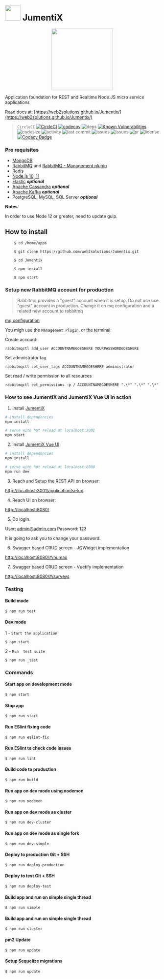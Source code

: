 #   <img src="https://avatars3.githubusercontent.com/u/14809007?s=280&v=4" width="50" />  JumentiX 

<p align="center">
  <img src="https://s3.amazonaws.com/creation.howrse.com/100030077-normal.png" align="center" width="200" />
</p>


Application foundation for REST and Realtime Node.JS micro service applications

Read docs at: [https://web2solutions.github.io/Jumentix/](https://web2solutions.github.io/Jumentix/)


> `CircleCI` [![CircleCI](https://circleci.com/gh/web2solutions/Jumentix/tree/master.svg?style=svg&circle-token=89993e712f694f8c77e0aaf8d74686aa337bf6f5)](https://circleci.com/gh/web2solutions/Jumentix/tree/master) [![codecov](https://codecov.io/gh/web2solutions/JumentiX/branch/master/graph/badge.svg?token=weHb2Qp2hK)](https://codecov.io/gh/web2solutions/JumentiX) ![deps](https://img.shields.io/librariesio/github/web2solutions/JumentiX) [![Known Vulnerabilities](https://snyk.io/test/github/web2solutions/Jumentix/badge.svg)](https://snyk.io/test/github/web2solutions/Jumentix) ![codesize](https://img.shields.io/github/languages/code-size/web2solutions/JumentiX
) ![activity](https://img.shields.io/github/commit-activity/y/web2solutions/Jumentix) ![last commit](https://img.shields.io/github/last-commit/web2solutions/JumentiX) ![issues](https://img.shields.io/github/issues-closed/web2solutions/Jumentix) ![issues](https://img.shields.io/github/issues/web2solutions/Jumentix)
 ![pr](https://img.shields.io/github/issues-pr-closed/web2solutions/Jumentix)
![license](https://img.shields.io/github/license/web2solutions/Jumentix) [![Codacy Badge](https://app.codacy.com/project/badge/Grade/1d1e51b8918c44c78d129b2f697f62b9)](https://www.codacy.com/gh/web2solutions/Jumentix/dashboard?utm_source=github.com&utm_medium=referral&utm_content=web2solutions/Jumentix&utm_campaign=Badge_Grade)









### Pre requisites

- [MongoDB](https://www.mongodb.com/try/download/community)
- [RabbitMQ](https://www.rabbitmq.com/download.html) and [RabbitMQ - Management plugin](https://www.rabbitmq.com/management.html) 
- [Redis](https://redis.io/download)
- [Node.js 10, 11](https://nodejs.org/pt-br/download/releases/)
- [Elastic](https://www.elastic.co/) **_optional_**
- [Apache Cassandra](https://cassandra.apache.org/) **_optional_**
- [Apache Kafka](https://kafka.apache.org/) **_optional_**
- PostgreSQL, MySQL, SQL Server **_optional_**

**Notes**

In order to use Node 12 or greater, need to update gulp.

## How to install

```
    $ cd /home/apps
```

```
    $ git clone https://github.com/web2solutions/Jumentix.git
```

```
    $ cd Jumentix
```

```
    $ npm install
```

```
    $ npm start
```

### Setup new RabbitMQ account for production


> Rabbitmq provides a "guest" account when it  is setup.
> Do not use use "guest" account in production.
> Change it on mq configuration and a related new account to rabbitmq

[mq configuration](https://github.com/web2solutions/Jumentix/blob/master/src/config/mq.js)

You migh use the `Management Plugin`, or the terminal:

Create account:

```
rabbitmqctl add_user ACCOUNTNAMEGOESHERE YOURPASSWORDGOESHERE

```

Set admnistrator tag
```
rabbitmqctl set_user_tags ACCOUNTNAMEGOESHERE administrator

```

Set read / write permission to all resources
```
rabbitmqctl set_permissions -p / ACCOUNTNAMEGOESHERE ".\*" ".\*" ".\*"
```




### How to see JumentiX and JumentiX Vue UI in action

1. Install [JumentiX](https://github.com/web2solutions/Jumentix#pre-requisites)

```bash
# install dependencies
npm install

# serve with hot reload at localhost:3001
npm start
``` 


2. Install [JumentiX Vue UI](https://github.com/web2solutions/Jumentix-Vue-UI#project-structure)

```bash
# install dependencies
npm install

# serve with hot reload at localhost:8080
npm run dev
``` 

3. Reach and Setup the REST API on browser: 

[http://localhost:3001/application/setup](http://localhost:3001/application/setup)


4. Reach UI on browser: 

[http://localhost:8080/](http://localhost:8080/)


5. Do login.

User: admin@admin.com
Password: 123

It is going to ask you to change your password.

6. Swagger based CRUD screen - JQWidget implementation


[http://localhost:8080/#/human](http://localhost:8080/#/human)


7. Swagger based CRUD screen - Vuetify implementation


[http://localhost:8080/#/surveys](http://localhost:8080/#/surveys)





### Testing

#### Build mode

    $ npm run test

#### Dev mode

1 - `Start the application`

    $ npm start

2 - `Run  test suite`

    $ npm run _test


### Commands

#### Start app on development mode

    $ npm start


#### Stop app

    $ npm run start


#### Run ESlint fixing code

    $ npm run eslint-fix

#### Run ESlint to check code issues

    $ npm run lint


#### Build code to production

    $ npm run build

#### Run app on dev mode using nodemon

    $ npm run nodemon


#### Run app on dev mode as cluster

    $ npm run dev-cluster

#### Run app on dev mode as single fork

    $ npm run dev-simple


#### Deploy to production Git + SSH

    $ npm run deploy-production


#### Deploy to test Git + SSH

    $ npm run deploy-test



#### Build app and run on simple single thread

    $ npm run simple


#### Build app and run on simple single thread

    $ npm run cluster



#### pm2 Update

    $ npm run update


#### Setup Sequelize migrations

    $ npm run update
